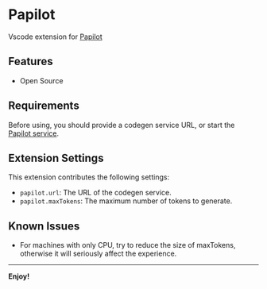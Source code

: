 # Papilot

Vscode extension for [Papilot](https://github.com/AndPuQing/Papilot)

## Features

- Open Source

## Requirements

Before using, you should provide a codegen service URL, or start the [Papilot service](https://github.com/AndPuQing/Papilot).

## Extension Settings

This extension contributes the following settings:

- `papilot.url`: The URL of the codegen service.
- `papilot.maxTokens`: The maximum number of tokens to generate.

## Known Issues

- For machines with only CPU, try to reduce the size of maxTokens, otherwise it will seriously affect the experience.

---

**Enjoy!**

